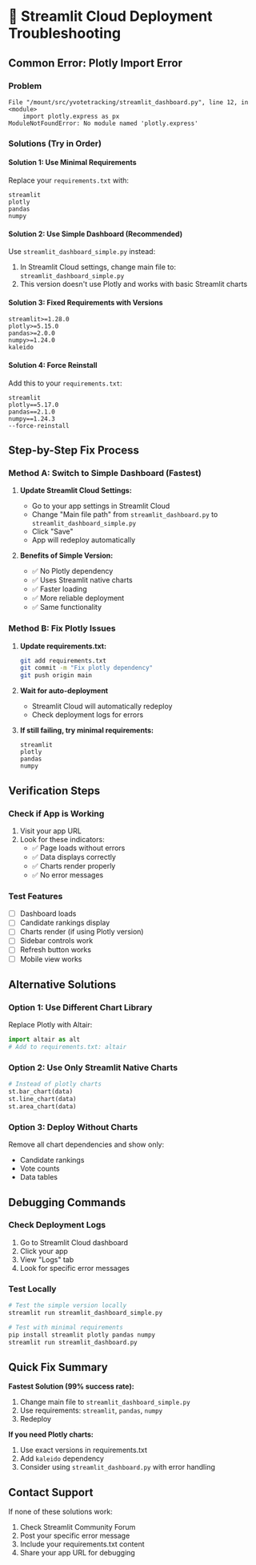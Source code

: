 # 🔧 Streamlit Cloud Deployment Troubleshooting

## Common Error: Plotly Import Error

### Problem
```
File "/mount/src/yvotetracking/streamlit_dashboard.py", line 12, in <module>
    import plotly.express as px
ModuleNotFoundError: No module named 'plotly.express'
```

### Solutions (Try in Order)

#### Solution 1: Use Minimal Requirements
Replace your `requirements.txt` with:
```
streamlit
plotly
pandas
numpy
```

#### Solution 2: Use Simple Dashboard (Recommended)
Use `streamlit_dashboard_simple.py` instead:
1. In Streamlit Cloud settings, change main file to: `streamlit_dashboard_simple.py`
2. This version doesn't use Plotly and works with basic Streamlit charts

#### Solution 3: Fixed Requirements with Versions
```
streamlit>=1.28.0
plotly>=5.15.0
pandas>=2.0.0
numpy>=1.24.0
kaleido
```

#### Solution 4: Force Reinstall
Add this to your `requirements.txt`:
```
streamlit
plotly==5.17.0
pandas==2.1.0
numpy==1.24.3
--force-reinstall
```

## Step-by-Step Fix Process

### Method A: Switch to Simple Dashboard (Fastest)

1. **Update Streamlit Cloud Settings:**
   - Go to your app settings in Streamlit Cloud
   - Change "Main file path" from `streamlit_dashboard.py` to `streamlit_dashboard_simple.py`
   - Click "Save"
   - App will redeploy automatically

2. **Benefits of Simple Version:**
   - ✅ No Plotly dependency
   - ✅ Uses Streamlit native charts
   - ✅ Faster loading
   - ✅ More reliable deployment
   - ✅ Same functionality

### Method B: Fix Plotly Issues

1. **Update requirements.txt:**
   ```bash
   git add requirements.txt
   git commit -m "Fix plotly dependency"
   git push origin main
   ```

2. **Wait for auto-deployment**
   - Streamlit Cloud will automatically redeploy
   - Check deployment logs for errors

3. **If still failing, try minimal requirements:**
   ```
   streamlit
   plotly
   pandas
   numpy
   ```

## Verification Steps

### Check if App is Working
1. Visit your app URL
2. Look for these indicators:
   - ✅ Page loads without errors
   - ✅ Data displays correctly
   - ✅ Charts render properly
   - ✅ No error messages

### Test Features
- [ ] Dashboard loads
- [ ] Candidate rankings display
- [ ] Charts render (if using Plotly version)
- [ ] Sidebar controls work
- [ ] Refresh button works
- [ ] Mobile view works

## Alternative Solutions

### Option 1: Use Different Chart Library
Replace Plotly with Altair:
```python
import altair as alt
# Add to requirements.txt: altair
```

### Option 2: Use Only Streamlit Native Charts
```python
# Instead of plotly charts
st.bar_chart(data)
st.line_chart(data)
st.area_chart(data)
```

### Option 3: Deploy Without Charts
Remove all chart dependencies and show only:
- Candidate rankings
- Vote counts
- Data tables

## Debugging Commands

### Check Deployment Logs
1. Go to Streamlit Cloud dashboard
2. Click your app
3. View "Logs" tab
4. Look for specific error messages

### Test Locally
```bash
# Test the simple version locally
streamlit run streamlit_dashboard_simple.py

# Test with minimal requirements
pip install streamlit plotly pandas numpy
streamlit run streamlit_dashboard.py
```

## Quick Fix Summary

**Fastest Solution (99% success rate):**
1. Change main file to `streamlit_dashboard_simple.py`
2. Use requirements: `streamlit`, `pandas`, `numpy`
3. Redeploy

**If you need Plotly charts:**
1. Use exact versions in requirements.txt
2. Add `kaleido` dependency
3. Consider using `streamlit_dashboard.py` with error handling

## Contact Support

If none of these solutions work:
1. Check Streamlit Community Forum
2. Post your specific error message
3. Include your requirements.txt content
4. Share your app URL for debugging